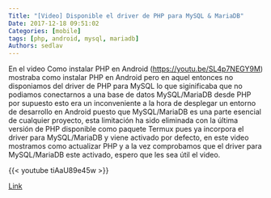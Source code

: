```yaml
---
Title: "[Video] Disponible el driver de PHP para MySQL & MariaDB"
Date: 2017-12-18 09:51:02
Categories: [mobile]
tags: [php, android, mysql, mariadb]
Authors: sedlav
---
```


En el video Como instalar PHP en Android (https://youtu.be/SL4p7NEGY9M) mostraba como instalar PHP en Android pero en aquel entonces no disponiamos del driver de PHP para MySQL lo que siginificaba que no podiamos conectarnos a una base de datos MySQL/MariaDB desde PHP por supuesto esto era un inconveniente a la hora de desplegar un entorno de desarrollo en Android puesto que MySQL/MariaDB es una parte esencial de cualquier proyecto,  esta limitación ha sido eliminada con la última versión de PHP disponible como paquete Termux pues ya incorpora el driver para MySQL/MariaDB y viene activado por defecto, en este video mostramos como actualizar PHP y a la vez comprobamos que el driver para MySQL/MariaDB este activado, espero que les sea útil el video.

{{< youtube tiAaU89e45w >}}

[Link](https://www.youtube.com/watch?v=tiAaU89e45w)
